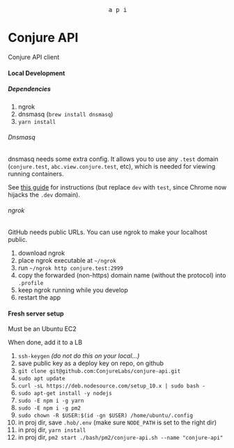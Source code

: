 <p align="center">
  <kbd>a p i</kbd>
</p>

# Conjure API

Conjure API client

#### Local Development

##### Dependencies

1. ngrok
2. dnsmasq (`brew install dnsmasq`)
3. `yarn install`

###### Dnsmasq

dnsmasq needs some extra config. It allows you to use any `.test` domain (`conjure.test`, `abc.view.conjure.test`, etc), which is needed for viewing running containers.

See [this guide](https://passingcuriosity.com/2013/dnsmasq-dev-osx/) for instructions (but replace `dev` with `test`, since Chrome now hijacks the `.dev` domain).

###### ngrok

GitHub needs public URLs. You can use ngrok to make your localhost public.

1. download ngrok
2. place ngrok executable at `~/ngrok`
3. run `~/ngrok http conjure.test:2999`
4. copy the forwarded (non-https) domain name (without the protocol) into `.profile`
5. keep ngrok running while you develop
6. restart the app

#### Fresh server setup

Must be an Ubuntu EC2

When done, add it to a LB

1. `ssh-keygen` _(do not do this on your local...)_
2. save public key as a deploy key on repo, on github
3. `git clone git@github.com:ConjureLabs/conjure-api.git`
4. `sudo apt update`
5. `curl -sL https://deb.nodesource.com/setup_10.x | sudo bash -`
6. `sudo apt-get install -y nodejs`
7. `sudo -E npm i -g yarn`
8. `sudo -E npm i -g pm2`
9. `sudo chown -R $USER:$(id -gn $USER) /home/ubuntu/.config `
10. in proj dir, save `.hob/.env` (make sure `NODE_PATH` is set to the right dir)
11. in proj dir, `yarn install`
12. in proj dir, `pm2 start ./bash/pm2/conjure-api.sh --name "conjure-api"`
